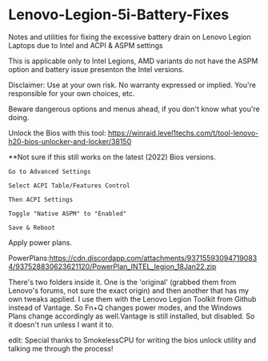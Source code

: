# Lenovo-Legion-5i-Battery-Fixes
Notes and utilities for fixing the excessive battery drain on Lenovo Legion Laptops due to Intel and ACPI &amp; ASPM settings


 This is applicable only to Intel Legions, AMD variants do not have the ASPM option and battery issue presenton the Intel versions.

Disclaimer: Use at your own risk. No warranty expressed or implied. You're responsible for your own choices, etc.

Beware dangerous options and menus ahead, if you don't know what you're doing.

Unlock the Bios with this tool: https://winraid.level1techs.com/t/tool-lenovo-h20-bios-unlocker-and-locker/38150

**Not sure if this still works on the latest (2022) Bios versions.

    Go to Advanced Settings

    Select ACPI Table/Features Control

    Then ACPI Settings

    Toggle "Native ASPM" to "Enabled"

    Save & Reboot

Apply power plans.

PowerPlans:https://cdn.discordapp.com/attachments/937155930947190834/937528830623621120/PowerPlan_INTEL_legion_18Jan22.zip

There's two folders inside it. One is the 'original' (grabbed them from Lenovo's forums, not sure the exact origin) and then another that has my own tweaks applied. I use them with the Lenovo Legion Toolkit from Github instead of Vantage. So Fn+Q changes power modes, and the Windows Plans change accordingly as well.Vantage is still installed, but disabled. So it doesn't run unless I want it to.

edit: Special thanks to SmokelessCPU for writing the bios unlock utility and talking me through the process!
